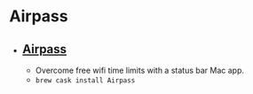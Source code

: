 # Airpass
- [Airpass](http://airpass.tiagoalves.me/)
  - 
  - Overcome free wifi time limits with a status bar Mac app.
  - `brew cask install Airpass`
